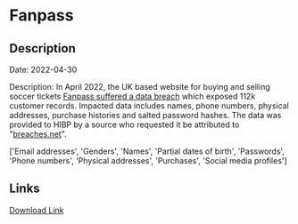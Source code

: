 # Fanpass

## Description

Date: 2022-04-30

Description:
In April 2022, the UK based website for buying and selling soccer tickets <a href="https://milled.com/fanpass/fanpass-incident-notification-V6odeYPOxOTPZFq-" target="_blank" rel="noopener">Fanpass suffered a data breach</a> which exposed 112k customer records. Impacted data includes names, phone numbers, physical addresses, purchase histories and salted password hashes. The data was provided to HIBP by a source who requested it be attributed to &quot;<a href="https://breaches.net/" target="_blank" rel="noopener">breaches.net</a>&quot;.


['Email addresses', 'Genders', 'Names', 'Partial dates of birth', 'Passwords', 'Phone numbers', 'Physical addresses', 'Purchases', 'Social media profiles']

## Links

[Download Link](https://link-to.net/1229997/540.9614391307468/dynamic/?r=aHR0cHM6Ly93d3cubWVkaWFmaXJlLmNvbS92aWV3LzRCRGRZanJrZjloU3FHaC9mYW5wYXNzLmNvLnVrL2ZpbGU=)